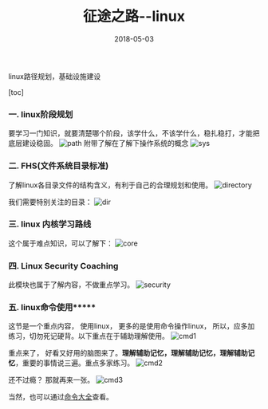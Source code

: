 ﻿---
title: 征途之路--linux
date: 2018-05-03
categories: [System]
tags: [Linux]
description: "linux路径规划，基础设施建设"
cover_picture: http://img.willhappy.cn/hexo/cover_pic/cover_picture_25.jpg

---

linux路径规划，基础设施建设

<!--more-->

[toc]

### 一. linux阶段规划
要学习一门知识，就要清楚哪个阶段，该学什么，不该学什么，稳扎稳打，才能把底层建设稳固。
![path][1]
附带了解在了解下操作系统的概念
![sys][2]

### 二. FHS(文件系统目录标准)
了解linux各目录文件的结构含义，有利于自己的合理规划和使用。
![directory][3]

我们需要特别关注的目录：
![dir][4]

### 三. linux 内核学习路线
这个属于难点知识，可以了解下：
![core][5]

### 四. Linux Security Coaching
此模块也属于了解内容，不做重点学习。
![security][6]

### 五. linux命令使用*****
这节是一个重点内容， 使用linux， 更多的是使用命令操作linux， 所以，应多加练习，切勿死记硬背。以下重点在于辅助理解使用。
![cmd1][7]

重点来了， 好看又好用的脑图来了。**理解辅助记忆，理解辅助记忆，理解辅助记忆**，重要的事情说三遍。重点多家练习。
![cmd2][8]

还不过瘾？ 那就再来一张。
![cmd3][9]

当然，也可以通过[命令大全][10]查看。


[1]: http://img.willhappy.cn/18-5-3/21919749.jpg
[2]: http://img.willhappy.cn/18-5-3/9701327.jpg
[3]: http://img.willhappy.cn/18-5-3/85730642.jpg
[4]: http://img.willhappy.cn/18-5-3/60936515.jpg
[5]: http://img.willhappy.cn/18-5-3/58290541.jpg
[6]: http://img.willhappy.cn/18-5-3/76490803.jpg
[7]: http://img.willhappy.cn/18-5-3/80662389.jpg
[8]: http://img.willhappy.cn/18-5-3/29756857.jpg
[9]: http://img.willhappy.cn/18-5-3/84592572.jpg
[10]: http://man.linuxde.net/
